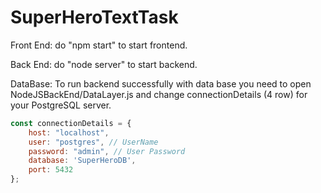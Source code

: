 # SuperHeroTextTask
Front End:
do "npm start" to start frontend.

Back End:
do "node server" to start backend.

DataBase:
To run backend successfully with data base you need to open NodeJSBackEnd/DataLayer.js and change connectionDetails (4 row) for your PostgreSQL server.
```javascript
const connectionDetails = {
    host: "localhost", 
    user: "postgres", // UserName
    password: "admin", // User Password
    database: 'SuperHeroDB',
    port: 5432
};
```
